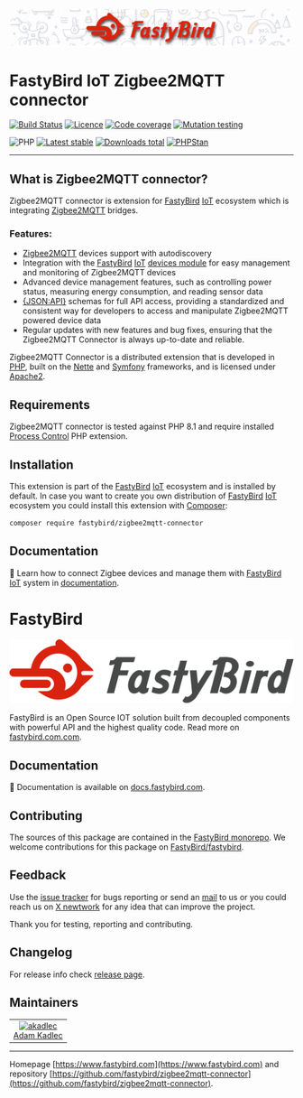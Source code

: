 <p align="center">
	<img src="https://github.com/fastybird/.github/blob/main/assets/repo_title.png?raw=true" alt="FastyBird"/>
</p>

# FastyBird IoT Zigbee2MQTT connector

[![Build Status](https://img.shields.io/github/actions/workflow/status/FastyBird/zigbee2mqtt-connector/ci.yaml?style=flat-square)](https://github.com/FastyBird/zigbee2mqtt-connector/actions)
[![Licence](https://img.shields.io/github/license/FastyBird/zigbee2mqtt-connector?style=flat-square)](https://github.com/FastyBird/zigbee2mqtt-connector/blob/main/LICENSE.md)
[![Code coverage](https://img.shields.io/coverallsCoverage/github/FastyBird/zigbee2mqtt-connector?style=flat-square)](https://coveralls.io/r/FastyBird/zigbee2mqtt-connector)
[![Mutation testing](https://img.shields.io/endpoint?style=flat-square&url=https%3A%2F%2Fbadge-api.stryker-mutator.io%2Fgithub.com%2FFastyBird%2Fzigbee2mqtt-connector%2Fmain)](https://dashboard.stryker-mutator.io/reports/github.com/FastyBird/zigbee2mqtt-connector/main)

![PHP](https://badgen.net/packagist/php/FastyBird/zigbee2mqtt-connector?cache=300&style=flat-square)
[![Latest stable](https://badgen.net/packagist/v/FastyBird/zigbee2mqtt-connector/latest?cache=300&style=flat-square)](https://packagist.org/packages/FastyBird/zigbee2mqtt-connector)
[![Downloads total](https://badgen.net/packagist/dt/FastyBird/zigbee2mqtt-connector?cache=300&style=flat-square)](https://packagist.org/packages/FastyBird/zigbee2mqtt-connector)
[![PHPStan](https://img.shields.io/badge/PHPStan-enabled-brightgreen.svg?style=flat-square)](https://github.com/phpstan/phpstan)

***

## What is Zigbee2MQTT connector?

Zigbee2MQTT connector is extension for [FastyBird](https://www.fastybird.com) [IoT](https://en.wikipedia.org/wiki/Internet_of_things) ecosystem
which is integrating [Zigbee2MQTT](https://www.zigbee2mqtt.io) bridges.

### Features:

- [Zigbee2MQTT](https://www.zigbee2mqtt.io) devices support with autodiscovery
- Integration with the [FastyBird](https://www.fastybird.com) [IoT](https://en.wikipedia.org/wiki/Internet_of_things) [devices module](https://github.com/FastyBird/devices-module) for easy management and monitoring of Zigbee2MQTT devices
- Advanced device management features, such as controlling power status, measuring energy consumption, and reading sensor data
- [{JSON:API}](https://jsonapi.org/) schemas for full API access, providing a standardized and consistent way for developers to access and manipulate Zigbee2MQTT powered device data
- Regular updates with new features and bug fixes, ensuring that the Zigbee2MQTT Connector is always up-to-date and reliable.

Zigbee2MQTT Connector is a distributed extension that is developed in [PHP](https://www.php.net), built on the [Nette](https://nette.org) and [Symfony](https://symfony.com) frameworks,
and is licensed under [Apache2](http://www.apache.org/licenses/LICENSE-2.0).

## Requirements

Zigbee2MQTT connector is tested against PHP 8.1 and require installed [Process Control](https://www.php.net/manual/en/book.pcntl.php)
PHP extension.

## Installation

This extension is part of the [FastyBird](https://www.fastybird.com) [IoT](https://en.wikipedia.org/wiki/Internet_of_things) ecosystem and is installed by default.
In case you want to create you own distribution of [FastyBird](https://www.fastybird.com) [IoT](https://en.wikipedia.org/wiki/Internet_of_things) ecosystem you could install this extension with  [Composer](http://getcomposer.org/):

```sh
composer require fastybird/zigbee2mqtt-connector
```

## Documentation

:book: Learn how to connect Zigbee devices and manage them with [FastyBird](https://www.fastybird.com) [IoT](https://en.wikipedia.org/wiki/Internet_of_things) system
in [documentation](https://github.com/FastyBird/zigbee2mqtt-connector/wiki).

# FastyBird

<p align="center">
	<img src="https://github.com/fastybird/.github/blob/main/assets/fastybird_row.svg?raw=true" alt="FastyBird"/>
</p>

FastyBird is an Open Source IOT solution built from decoupled components with powerful API and the highest quality code. Read more on [fastybird.com.com](https://www.fastybird.com).

## Documentation

:book: Documentation is available on [docs.fastybird.com](https://docs.fastybird.com).

## Contributing

The sources of this package are contained in the [FastyBird monorepo](https://github.com/FastyBird/fastybird). We welcome
contributions for this package on [FastyBird/fastybird](https://github.com/FastyBird/).

## Feedback

Use the [issue tracker](https://github.com/FastyBird/fastybird/issues) for bugs reporting or send an [mail](mailto:code@fastybird.com)
to us or you could reach us on [X newtwork](https://x.com/fastybird) for any idea that can improve the project.

Thank you for testing, reporting and contributing.

## Changelog

For release info check [release page](https://github.com/FastyBird/fastybird/releases).

## Maintainers

<table>
	<tbody>
		<tr>
			<td align="center">
				<a href="https://github.com/akadlec">
					<img alt="akadlec" width="80" height="80" src="https://avatars3.githubusercontent.com/u/1866672?s=460&amp;v=4" />
				</a>
				<br>
				<a href="https://github.com/akadlec">Adam Kadlec</a>
			</td>
		</tr>
	</tbody>
</table>

***
Homepage [https://www.fastybird.com](https://www.fastybird.com) and
repository [https://github.com/fastybird/zigbee2mqtt-connector](https://github.com/fastybird/zigbee2mqtt-connector).
